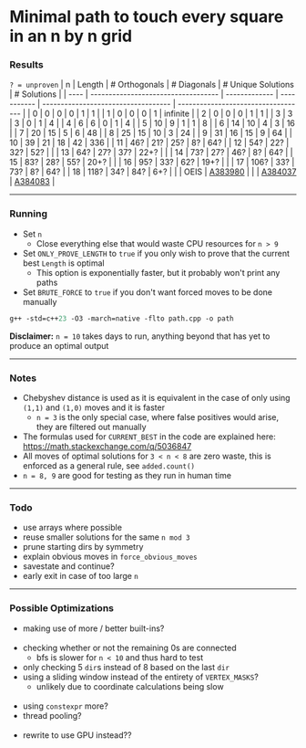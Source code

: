 # Minimal path to touch every square in an n by n grid

### Results
`? = unproven`
| n    | Length                              | # Orthogonals | # Diagonals | # Unique Solutions                  | # Solutions                         |
| ---- | ----------------------------------- | ------------- | ----------- | ----------------------------------- | ----------------------------------- |
| 0    | 0                                   | 0             | 0           | 1                                   | 1                                   |
| 1    | 0                                   | 0             | 0           | 1                                   | infinite                            |
| 2    | 0                                   | 0             | 0           | 1                                   | 1                                   |
| 3    | 3                                   | 3             | 0           | 1                                   | 4                                   |
| 4    | 6                                   | 6             | 0           | 1                                   | 4                                   |
| 5    | 10                                  | 9             | 1           | 1                                   | 8                                   |
| 6    | 14                                  | 10            | 4           | 3                                   | 16                                  |
| 7    | 20                                  | 15            | 5           | 6                                   | 48                                  |
| 8    | 25                                  | 15            | 10          | 3                                   | 24                                  |
| 9    | 31                                  | 16            | 15          | 9                                   | 64                                  |
| 10   | 39                                  | 21            | 18          | 42                                  | 336                                 |
| 11   | 46?                                 | 21?           | 25?         | 8?                                  | 64?                                 |
| 12   | 54?                                 | 22?           | 32?         | 52?                                 |                                     |
| 13   | 64?                                 | 27?           | 37?         | 22+?                                |                                     |
| 14   | 73?                                 | 27?           | 46?         | 8?                                  | 64?                                 |
| 15   | 83?                                 | 28?           | 55?         | 20+?                                |                                     |
| 16   | 95?                                 | 33?           | 62?         | 19+?                                |                                     |
| 17   | 106?                                | 33?           | 73?         | 8?                                  | 64?                                 |
| 18   | 118?                                | 34?           | 84?         | 6+?                                 |                                     |
| OEIS | [A383980](https://oeis.org/A383980) |               |             | [A384037](https://oeis.org/A384037) | [A384083](https://oeis.org/A384083) |

---

### Running
- Set `n`
  - Close everything else that would waste CPU resources for `n > 9`
- Set `ONLY_PROVE_LENGTH` to `true` if you only wish to prove that the current best `Length` is optimal
  - This option is exponentially faster, but it probably won't print any paths
- Set `BRUTE_FORCE` to `true` if you don't want forced moves to be done manually
```ps
g++ -std=c++23 -O3 -march=native -flto path.cpp -o path
```
**Disclaimer:** `n = 10` takes days to run, anything beyond that has yet to produce an optimal output

---

### Notes
- Chebyshev distance is used as it is equivalent in the case of only using `(1,1)` and `(1,0)` moves and it is faster
  - `n = 3` is the only special case, where false positives would arise, they are filtered out manually
- The formulas used for `CURRENT_BEST` in the code are explained here: https://math.stackexchange.com/q/5036847
- All moves of optimal solutions for `3 < n < 8` are zero waste, this is enforced as a general rule, see `added.count()`
- `n = 8, 9` are good for testing as they run in human time

---

### Todo
- use arrays where possible
- reuse smaller solutions for the same `n mod 3`
- prune starting dirs by symmetry
- explain obvious moves in `force_obvious_moves`
- savestate and continue?
- early exit in case of too large `n`

---

### Possible Optimizations
- making use of more / better built-ins?
  <br><br>
- checking whether or not the remaining 0s are connected
  - bfs is slower for `n < 10` and thus hard to test
- only checking 5 `dir`s instead of 8 based on the last `dir`
- using a sliding window instead of the entirety of `VERTEX_MASKS`?
  - unlikely due to coordinate calculations being slow
  <br><br>
- using `constexpr` more?
- thread pooling?
  <br><br>
- rewrite to use GPU instead??
